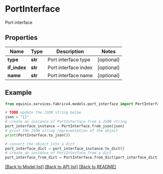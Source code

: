 # PortInterface

Port interface

## Properties

Name | Type | Description | Notes
------------ | ------------- | ------------- | -------------
**type** | **str** | Port interface type | [optional] 
**if_index** | **str** | Port interface index | [optional] 
**name** | **str** | Port interface name | [optional] 

## Example

```python
from equinix.services.fabricv4.models.port_interface import PortInterface

# TODO update the JSON string below
json = "{}"
# create an instance of PortInterface from a JSON string
port_interface_instance = PortInterface.from_json(json)
# print the JSON string representation of the object
print(PortInterface.to_json())

# convert the object into a dict
port_interface_dict = port_interface_instance.to_dict()
# create an instance of PortInterface from a dict
port_interface_from_dict = PortInterface.from_dict(port_interface_dict)
```
[[Back to Model list]](../README.md#documentation-for-models) [[Back to API list]](../README.md#documentation-for-api-endpoints) [[Back to README]](../README.md)


